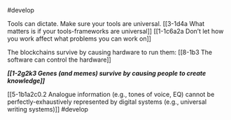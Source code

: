 #develop 

Tools can dictate. Make sure your tools are universal.
	[[3-1d4a What matters is if your tools-frameworks are universal]]
		[[1-1c6a2a Don’t let how you work affect what problems you can work on]]

The blockchains survive by causing hardware to run them:
	[[8-1b3 The software can control the hardware]]

***[[1-2g2k3 Genes (and memes) survive by causing people to create knowledge]]***

[[5-1b1a2c0.2 Analogue information (e.g., tones of voice, EQ) cannot be perfectly-exhaustively represented by digital systems (e.g., universal writing systems)]] #develop 